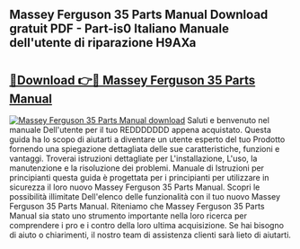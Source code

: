 ## Massey Ferguson 35 Parts Manual Download gratuit PDF - Part-is0 Italiano Manuale dell'utente di riparazione H9AXa

# <h2><a href="http://df9z821.blite.top/?on=Massey+Ferguson+35+Parts+Manual">🔗Download 👉🔴 Massey Ferguson 35 Parts Manual</a></h2>

[![Massey Ferguson 35 Parts Manual download](https://i.imgur.com/lujVjoI.png)](http://df9z821.blite.top/?on=Massey+Ferguson+35+Parts+Manual)
Saluti e benvenuto nel manuale Dell'utente per il tuo REDDDDDDD appena acquistato. Questa guida ha lo scopo di aiutarti a diventare un utente esperto del tuo Prodotto fornendo una spiegazione dettagliata delle sue caratteristiche, funzioni e vantaggi. Troverai istruzioni dettagliate per L'installazione, L'uso, la manutenzione e la risoluzione dei problemi. Manuale di Istruzioni per principianti questa guida è progettata per i principianti per utilizzare in sicurezza il loro nuovo Massey Ferguson 35 Parts Manual. Scopri le possibilità illimitate Dell'elenco delle funzionalità con il tuo nuovo Massey Ferguson 35 Parts Manual. Riteniamo che Massey Ferguson 35 Parts Manual sia stato uno strumento importante nella loro ricerca per comprendere i pro e i contro della loro ultima acquisizione. Se hai bisogno di aiuto o chiarimenti, il nostro team di assistenza clienti sarà lieto di aiutarti.
